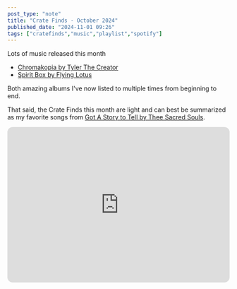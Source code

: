 ```yaml
---
post_type: "note" 
title: "Crate Finds - October 2024"
published_date: "2024-11-01 09:26"
tags: ["cratefinds","music","playlist","spotify"]
---
```


Lots of music released this month

- [Chromakopia by Tyler The Creator](/responses/chromakopia-tyler-the-creator-released)
- [Spirit Box by Flying Lotus](/responses/spirit-box-flying-lotus)

Both amazing albums I've now listed to multiple times from beginning to end.

That said, the Crate Finds this month are light and can best be summarized as my favorite songs from [Got A Story to Tell by Thee Sacred Souls](/notes/got-a-story-to-tell-thee-sacred-souls).

<iframe style="border-radius:12px" src="https://open.spotify.com/embed/playlist/18ZVcs71usQpBjaYO7XEA0" width="100%" height="352" frameBorder="0" allowfullscreen="" allow="autoplay; clipboard-write; encrypted-media; fullscreen; picture-in-picture" loading="lazy"></iframe>